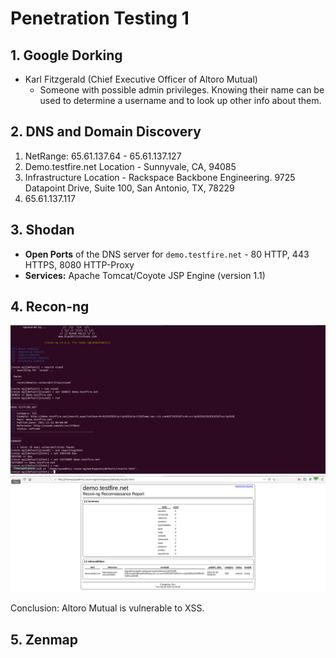 # Penetration Testing 1

## 1. Google Dorking

- Karl Fitzgerald (Chief Executive Officer of Altoro Mutual)
   - Someone with possible admin privileges. Knowing their name can be used to determine a username and to look up other info about them.

## 2. DNS and Domain Discovery

1. NetRange: 65.61.137.64 - 65.61.137.127
2. Demo.testfire.net Location - Sunnyvale, CA, 94085
3. Infrastructure Location - Rackspace Backbone Engineering. 9725 Datapoint Drive, Suite 100, San Antonio, TX, 78229
4. 65.61.137.117

## 3. Shodan

- **Open Ports** of the DNS server for `demo.testfire.net` - 80 HTTP, 443 HTTPS, 8080 HTTP-Proxy 
- **Services:** Apache Tomcat/Coyote JSP Engine (version 1.1)

## 4. Recon-ng

![recon](https://github.com/dsteves28/CyberSecurity-Bootcamp/blob/main/16.%20Penetration%20Testing/recon.PNG)
![reconreport](https://github.com/dsteves28/CyberSecurity-Bootcamp/blob/main/16.%20Penetration%20Testing/reconreport.PNG)

Conclusion: Altoro Mutual is vulnerable to XSS.

## 5. Zenmap

